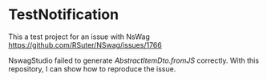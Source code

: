 # TestNotification
This a test project for an issue with NsWag https://github.com/RSuter/NSwag/issues/1766

NswagStudio failed to generate _AbstractItemDto.fromJS_ correctly. With this repository, I can show how to reproduce the issue.
